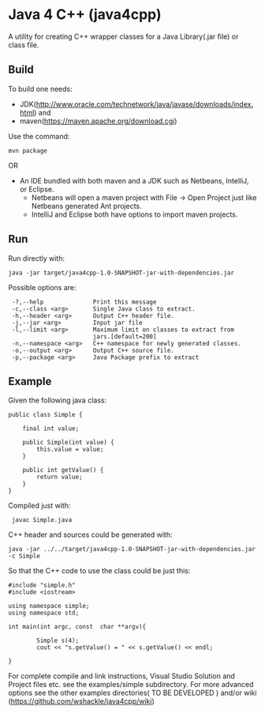 Java 4 C++ (java4cpp)
====

A utility for  creating C++ wrapper classes for a Java Library(.jar file) or class file.

Build
-----


To build one needs:
  * JDK(http://www.oracle.com/technetwork/java/javase/downloads/index.html) and
  * maven(https://maven.apache.org/download.cgi) 
  
Use the command:

    mvn package
    
OR 

  * An IDE bundled with both maven and a JDK such as Netbeans, IntelliJ, or Eclipse.
      * Netbeans will open a maven project with File -> Open Project just like Netbeans generated Ant projects.
      * IntelliJ and Eclipse both have options to import maven projects.

Run
---

Run directly with: 

    java -jar target/java4cpp-1.0-SNAPSHOT-jar-with-dependencies.jar
    
Possible options are:


     -?,--help              Print this message
     -c,--class <arg>       Single Java class to extract.
     -h,--header <arg>      Output C++ header file.
     -j,--jar <arg>         Input jar file
     -l,--limit <arg>       Maximum limit on classes to extract from
                            jars.[default=200]
     -n,--namespace <arg>   C++ namespace for newly generated classes.
     -o,--output <arg>      Output C++ source file.
     -p,--package <arg>     Java Package prefix to extract


Example
-------

Given the following java class:


    public class Simple {

        final int value;

        public Simple(int value) {
            this.value = value;
        }

        public int getValue() {
            return value;
        }
    }

Compiled just with:

     javac Simple.java

C++ header and sources could be generated with:

    java -jar ../../target/java4cpp-1.0-SNAPSHOT-jar-with-dependencies.jar -c Simple 

So that the C++ code to use the class could be just this:


    #include "simple.h"
    #include <iostream>

    using namespace simple;
    using namespace std;

    int main(int argc, const  char **argv){

            Simple s(4);
            cout << "s.getValue() = " << s.getValue() << endl;

    }

For complete compile and link instructions, Visual Studio Solution and Project files etc. see the examples/simple subdirectory. For more advanced options see the other examples directories( TO BE DEVELOPED ) and/or wiki (https://github.com/wshackle/java4cpp/wiki) 


